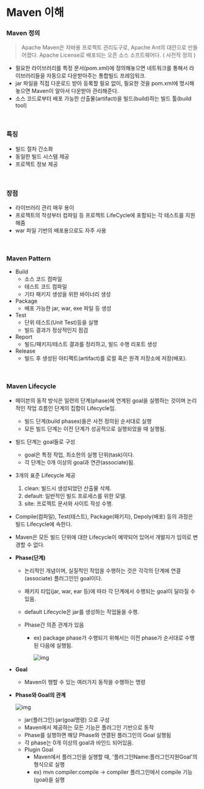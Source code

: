 # Maven 이해

### Maven 정의

> Apache Maven은 자바용 프로젝트 관리도구로, Apache Ant의 대안으로 만들어졌다. Apache License로 배포되는 오픈 소스 소프트웨어다. ( 사전적 정의 )

- 필요한 라이브러리를 특정 문서(pom.xml)에 정의해놓으면 네트워크를 통해서 라이브러리들을 자동으로 다운받아주는 통합빌드 프레임워크.
- jar 파일을 직접 다운로드 받아 등록할 필요 없이, 필요한 것을 pom.xml에 명시해놓으면 Maven이 알아서 다운받아 관리해준다.
- 소스 코드로부터 배포 가능한 산출물(artifact)을 빌드(build)하는 빌드 툴(build tool)

<br>

### 특징

- 빌드 절차 간소화
- 동일한 빌드 시스템 제공
- 프로젝트 정보 제공

<br>

### 장점

- 라이브러리 관리 매우 용이
- 프로젝트의 작성부터 컴파일 등 프로젝트 LifeCycle에 포함되는 각 테스트를 지원해줌
- war 파일 기반의 배포용으로도 자주 사용

<br>

### Maven Pattern

- Build
  - 소스 코드 컴파일
  - 테스트 코드 컴파일
  - 기타 패키지 생성을 위한 바이너리 생성
- Package
  - 배포 가능한 jar, war, exe 파일 등 생성
- Test
  - 단위 테스트(Unit Test)등을 실행
  - 빌드 결과가 정상적인지 점검
- Report
  - 빌드/패키지/테스트 결과를 정리하고, 빌드 수행 리포트 생성
- Release
  - 빌드 후 생성된 아티팩트(artifact)를 로컬 혹은 원격 저장소에 저장(배포).

<br>

### Maven Lifecycle

- 메이븐의 동작 방식은 일련의 단계(phase)에 연계된 goal을 실행하는 것이며 논리적인 작업 흐름인 단계의 집합이 Lifecycle임.

  - 빌드 단계(build phases)들은 사전 정의된 순서대로 실행
  - 모든 빌드 단계는 이전 단계가 성공적으로 실행되었을 때 실행됨.

- 빌드 단계는 goal들로 구성

  - goal은 특정 작업, 최소한의 실행 단위(task)이다.
  - 각 단계는 0개 이상의 goal과 연관(associate)됨.

- 3개의 표준 Lifecycle 제공

  1. clean: 빌드시 생성되었던 산출물 삭제.
  2. default: 일반적인 빌드 프로세스를 위한 모델.
  3. site: 프로젝트 문서와 사이트 작성 수행.

- Compile(컴파일), Test(테스트), Package(패키지), Depoly(배포) 등의 과정은 빌드 Lifecycle에 속한다. 

- Maven은 모든 빌드 단위에 대한 Lifecycle이 예약되어 있어서 개발자가 임의로 변경할 수 없다.

- **Phase(단계)**

  - 논리적인 개념이며, 실질적인 작업을 수행하는 것은 각각의 단계에 연결(associate) 플러그인인 goal이다.

  - 패키지 타입(jar, war, ear 등)에 따라 각 단계에서 수행되는 goal이 달라질 수 있음.

  - default Lifecycle은 jar를 생성하는 작업들을 수행.

  - Phase간 의존 관계가 있음

    - ex) package phase가 수행되기 위해서는 이전 phase가 순서대로 수행된 다음에 실행됨.

      ![img](http://3.bp.blogspot.com/-kuH3VSiUMNs/Uw1JhFL56II/AAAAAAAABhg/PQlNqC_VANw/s1600/6_phase1.jpg)

- **Goal**

  - Maven이 행할 수 있는 여러가지 동작을 수행하는 명령

- **Phase와 Goal의 관계**

  ![img](http://2.bp.blogspot.com/-cJtpLBQmpHg/Uw1Jgs8labI/AAAAAAAABhc/_yw1hJvSkFM/s1600/6_goal.png)

  - jar(플러그인):jar(goal명령) 으로 구성
  - Maven에서 제공하는 모든 기능은 플러그인 기반으로 동작
  - Phase를 실행하면 해당 Phase와 연결된 플러그인의 Goal 실행됨
  - 각 phase는 0개 이상의 goal과 바인드 되어있음.
  - Plugin Goal
    - Maven에서 플러그인을 실행할 때, '플러그인Name:플러그인지원Goal'의 형식으로 실행
    - ex) mvn compiler:compile → compiler 플러그인에서 compile 기능(goal)을 실행
